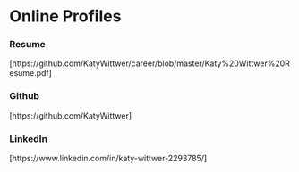 <h1>Online Profiles</h1>

<h3>Resume</h3>
<p>[https://github.com/KatyWittwer/career/blob/master/Katy%20Wittwer%20Resume.pdf]</p>

<h3>Github</h3>
<p>[https://github.com/KatyWittwer]</p>

<h3>LinkedIn</h3>
<p>[https://www.linkedin.com/in/katy-wittwer-2293785/]</p>
